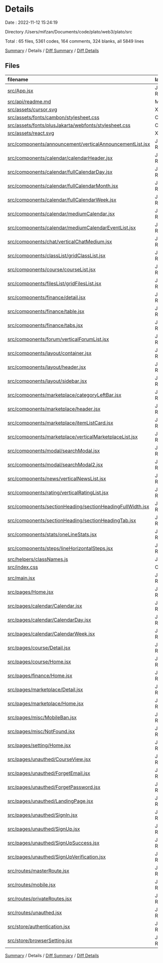 # Details

Date : 2022-11-12 15:24:19

Directory /Users/mifzan/Documents/code/plato/web3/plato/src

Total : 65 files, 5361 codes, 164 comments, 324 blanks, all 5849 lines

[Summary](results.md) / Details / [Diff Summary](diff.md) / [Diff Details](diff-details.md)

## Files

| filename                                                                                                                | language         | code | comment | blank | total |
| :---------------------------------------------------------------------------------------------------------------------- | :--------------- | ---: | ------: | ----: | ----: |
| [src/App.jsx](/src/App.jsx)                                                                                             | JavaScript React |    5 |       0 |     3 |     8 |
| [src/api/readme.md](/src/api/readme.md)                                                                                 | Markdown         |    2 |       0 |     2 |     4 |
| [src/assets/cursor.svg](/src/assets/cursor.svg)                                                                         | XML              |    1 |       0 |     0 |     1 |
| [src/assets/fonts/cambon/stylesheet.css](/src/assets/fonts/cambon/stylesheet.css)                                       | CSS              |  163 |       0 |    16 |   179 |
| [src/assets/fonts/plusJakarta/webfonts/stylesheet.css](/src/assets/fonts/plusJakarta/webfonts/stylesheet.css)           | CSS              |  126 |       2 |    16 |   144 |
| [src/assets/react.svg](/src/assets/react.svg)                                                                           | XML              |    1 |       0 |     0 |     1 |
| [src/components/announcement/verticalAnnouncementList.jsx](/src/components/announcement/verticalAnnouncementList.jsx)   | JavaScript React |   40 |      15 |     2 |    57 |
| [src/components/calendar/calendarHeader.jsx](/src/components/calendar/calendarHeader.jsx)                               | JavaScript React |  213 |       0 |     6 |   219 |
| [src/components/calendar/fullCalendarDay.jsx](/src/components/calendar/fullCalendarDay.jsx)                             | JavaScript React |  371 |       5 |     7 |   383 |
| [src/components/calendar/fullCalendarMonth.jsx](/src/components/calendar/fullCalendarMonth.jsx)                         | JavaScript React |  222 |       0 |     3 |   225 |
| [src/components/calendar/fullCalendarWeek.jsx](/src/components/calendar/fullCalendarWeek.jsx)                           | JavaScript React |  346 |       4 |     7 |   357 |
| [src/components/calendar/mediumCalendar.jsx](/src/components/calendar/mediumCalendar.jsx)                               | JavaScript React |  112 |       0 |     3 |   115 |
| [src/components/calendar/mediumCalendarEventList.jsx](/src/components/calendar/mediumCalendarEventList.jsx)             | JavaScript React |   97 |       0 |     4 |   101 |
| [src/components/chat/verticalChatMedium.jsx](/src/components/chat/verticalChatMedium.jsx)                               | JavaScript React |   98 |      14 |     3 |   115 |
| [src/components/classList/gridClassList.jsx](/src/components/classList/gridClassList.jsx)                               | JavaScript React |   51 |       0 |     3 |    54 |
| [src/components/course/courseList.jsx](/src/components/course/courseList.jsx)                                           | JavaScript React |   46 |       0 |     3 |    49 |
| [src/components/filesList/gridFilesList.jsx](/src/components/filesList/gridFilesList.jsx)                               | JavaScript React |   34 |      15 |     2 |    51 |
| [src/components/finance/detail.jsx](/src/components/finance/detail.jsx)                                                 | JavaScript React |  127 |       0 |     7 |   134 |
| [src/components/finance/table.jsx](/src/components/finance/table.jsx)                                                   | JavaScript React |   96 |       0 |     2 |    98 |
| [src/components/finance/tabs.jsx](/src/components/finance/tabs.jsx)                                                     | JavaScript React |   57 |       1 |     3 |    61 |
| [src/components/forum/verticalForumList.jsx](/src/components/forum/verticalForumList.jsx)                               | JavaScript React |   51 |      15 |     2 |    68 |
| [src/components/layout/container.jsx](/src/components/layout/container.jsx)                                             | JavaScript React |   71 |       2 |     9 |    82 |
| [src/components/layout/header.jsx](/src/components/layout/header.jsx)                                                   | JavaScript React |   97 |       1 |     5 |   103 |
| [src/components/layout/sidebar.jsx](/src/components/layout/sidebar.jsx)                                                 | JavaScript React |  149 |      13 |     8 |   170 |
| [src/components/marketplace/categoryLeftBar.jsx](/src/components/marketplace/categoryLeftBar.jsx)                       | JavaScript React |  108 |       1 |     4 |   113 |
| [src/components/marketplace/header.jsx](/src/components/marketplace/header.jsx)                                         | JavaScript React |  114 |       7 |     6 |   127 |
| [src/components/marketplace/itemListCard.jsx](/src/components/marketplace/itemListCard.jsx)                             | JavaScript React |   48 |       0 |     2 |    50 |
| [src/components/marketplace/verticalMarketplaceList.jsx](/src/components/marketplace/verticalMarketplaceList.jsx)       | JavaScript React |  134 |       0 |     3 |   137 |
| [src/components/modal/searchModal.jsx](/src/components/modal/searchModal.jsx)                                           | JavaScript React |   91 |       1 |    11 |   103 |
| [src/components/modal/searchModal2.jsx](/src/components/modal/searchModal2.jsx)                                         | JavaScript React |  165 |      17 |     9 |   191 |
| [src/components/news/verticalNewsList.jsx](/src/components/news/verticalNewsList.jsx)                                   | JavaScript React |   39 |      15 |     2 |    56 |
| [src/components/rating/verticalRatingList.jsx](/src/components/rating/verticalRatingList.jsx)                           | JavaScript React |   76 |       0 |     3 |    79 |
| [src/components/sectionHeading/sectionHeadingFullWidth.jsx](/src/components/sectionHeading/sectionHeadingFullWidth.jsx) | JavaScript React |   86 |       0 |     5 |    91 |
| [src/components/sectionHeading/sectionHeadingTab.jsx](/src/components/sectionHeading/sectionHeadingTab.jsx)             | JavaScript React |   67 |       0 |     3 |    70 |
| [src/components/stats/oneLineStats.jsx](/src/components/stats/oneLineStats.jsx)                                         | JavaScript React |   77 |       0 |     5 |    82 |
| [src/components/steps/lineHorizontalSteps.jsx](/src/components/steps/lineHorizontalSteps.jsx)                           | JavaScript React |   47 |       0 |     2 |    49 |
| [src/helpers/classNames.js](/src/helpers/classNames.js)                                                                 | JavaScript       |    4 |       0 |     2 |     6 |
| [src/index.css](/src/index.css)                                                                                         | CSS              |    6 |       0 |     1 |     7 |
| [src/main.jsx](/src/main.jsx)                                                                                           | JavaScript React |   19 |       0 |     3 |    22 |
| [src/pages/Home.jsx](/src/pages/Home.jsx)                                                                               | JavaScript React |   86 |       0 |    23 |   109 |
| [src/pages/calendar/Calendar.jsx](/src/pages/calendar/Calendar.jsx)                                                     | JavaScript React |    8 |       0 |     2 |    10 |
| [src/pages/calendar/CalendarDay.jsx](/src/pages/calendar/CalendarDay.jsx)                                               | JavaScript React |    8 |       0 |     2 |    10 |
| [src/pages/calendar/CalendarWeek.jsx](/src/pages/calendar/CalendarWeek.jsx)                                             | JavaScript React |    8 |       0 |     2 |    10 |
| [src/pages/course/Detail.jsx](/src/pages/course/Detail.jsx)                                                             | JavaScript React |  218 |       5 |     7 |   230 |
| [src/pages/course/Home.jsx](/src/pages/course/Home.jsx)                                                                 | JavaScript React |   13 |       0 |     3 |    16 |
| [src/pages/finance/Home.jsx](/src/pages/finance/Home.jsx)                                                               | JavaScript React |   16 |       0 |     2 |    18 |
| [src/pages/marketplace/Detail.jsx](/src/pages/marketplace/Detail.jsx)                                                   | JavaScript React |  320 |       4 |    25 |   349 |
| [src/pages/marketplace/Home.jsx](/src/pages/marketplace/Home.jsx)                                                       | JavaScript React |   18 |       0 |     2 |    20 |
| [src/pages/misc/MobileBan.jsx](/src/pages/misc/MobileBan.jsx)                                                           | JavaScript React |    9 |       0 |     1 |    10 |
| [src/pages/misc/NotFound.jsx](/src/pages/misc/NotFound.jsx)                                                             | JavaScript React |   52 |       0 |     1 |    53 |
| [src/pages/setting/Home.jsx](/src/pages/setting/Home.jsx)                                                               | JavaScript React |  389 |      15 |    16 |   420 |
| [src/pages/unauthed/CourseView.jsx](/src/pages/unauthed/CourseView.jsx)                                                 | JavaScript React |    9 |       0 |     1 |    10 |
| [src/pages/unauthed/ForgetEmail.jsx](/src/pages/unauthed/ForgetEmail.jsx)                                               | JavaScript React |    9 |       0 |     1 |    10 |
| [src/pages/unauthed/ForgetPassword.jsx](/src/pages/unauthed/ForgetPassword.jsx)                                         | JavaScript React |   71 |       0 |     5 |    76 |
| [src/pages/unauthed/LandingPage.jsx](/src/pages/unauthed/LandingPage.jsx)                                               | JavaScript React |    9 |       0 |     1 |    10 |
| [src/pages/unauthed/SignIn.jsx](/src/pages/unauthed/SignIn.jsx)                                                         | JavaScript React |  102 |       0 |     7 |   109 |
| [src/pages/unauthed/SignUp.jsx](/src/pages/unauthed/SignUp.jsx)                                                         | JavaScript React |  118 |       0 |     7 |   125 |
| [src/pages/unauthed/SignUpSuccess.jsx](/src/pages/unauthed/SignUpSuccess.jsx)                                           | JavaScript React |   36 |       0 |     2 |    38 |
| [src/pages/unauthed/SignUpVerification.jsx](/src/pages/unauthed/SignUpVerification.jsx)                                 | JavaScript React |   39 |       0 |     3 |    42 |
| [src/routes/masterRoute.jsx](/src/routes/masterRoute.jsx)                                                               | JavaScript React |   69 |       2 |    10 |    81 |
| [src/routes/mobile.jsx](/src/routes/mobile.jsx)                                                                         | JavaScript React |   19 |       4 |     4 |    27 |
| [src/routes/privateRoutes.jsx](/src/routes/privateRoutes.jsx)                                                           | JavaScript React |   13 |       0 |     5 |    18 |
| [src/routes/unauthed.jsx](/src/routes/unauthed.jsx)                                                                     | JavaScript React |   23 |       1 |     3 |    27 |
| [src/store/authentication.jsx](/src/store/authentication.jsx)                                                           | JavaScript React |    9 |       1 |     3 |    13 |
| [src/store/browserSetting.jsx](/src/store/browserSetting.jsx)                                                           | JavaScript React |   33 |       4 |     9 |    46 |

[Summary](results.md) / Details / [Diff Summary](diff.md) / [Diff Details](diff-details.md)
